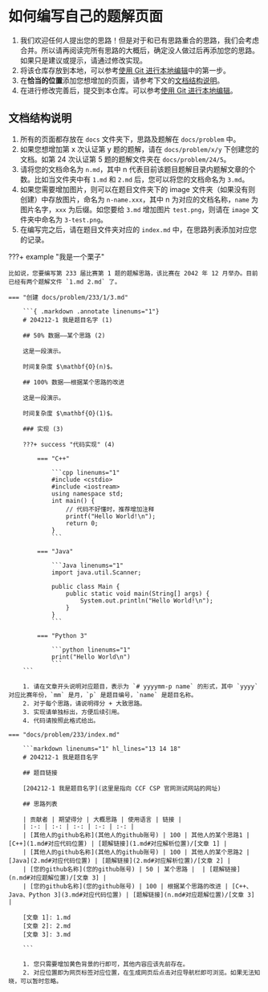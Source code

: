 # 如何编写自己的题解页面

1. 我们欢迎任何人提出您的思路！但是对于和已有思路重合的思路，我们会考虑合并。所以请再阅读完所有思路的大概后，确定没人做过后再添加您的思路。如果只是建议或提示，请通过修改实现。
2. 将该仓库存放到本地，可以参考[使用 Git 进行本地编辑](contributing.md#git)中的第一步。
3. 在**恰当的位置**添加您想增加的页面，请参考下文的[文档结构说明](#_2)。
4. 在进行修改完善后，提交到本仓库。可以参考[使用 Git 进行本地编辑](contributing.md#git)。

## 文档结构说明

1. 所有的页面都存放在 `docs` 文件夹下，思路及题解在 `docs/problem` 中。
2. 如果您想增加第 x 次认证第 y 题的题解，请在 `docs/problem/x/y` 下创建您的文档。如第 24 次认证第 5 题的题解文件夹在 `docs/problem/24/5`。
3. 请将您的文档命名为 `n.md`，其中 n 代表目前该题目题解目录内题解文章的个数。比如当文件夹中有 `1.md` 和 `2.md` 后，您可以将您的文档命名为 `3.md`。
4. 如果您需要增加图片，则可以在题目文件夹下的 image 文件夹（如果没有则创建）中存放图片，命名为 `n-name.xxx`，其中 n 为对应的文档名称，`name` 为图片名字，`xxx` 为后缀。如您要给 `3.md` 增加图片 `test.png`，则请在 `image` 文件夹中命名为 `3-test.png`。
5. 在编写完之后，请在题目文件夹对应的 `index.md` 中，在思路列表添加对应您的记录。

???+ example "我是一个栗子"

    比如说，您要编写第 233 届比赛第 1 题的题解思路，该比赛在 2042 年 12 月举办。目前已经有两个题解文件 `1.md 2.md` 了。

    === "创建 docs/problem/233/1/3.md"

        ```{ .markdown .annotate linenums="1"}
        # 204212-1 我是题目名字 (1)

        ## 50% 数据——某个思路 (2)

        这是一段演示。

        时间复杂度 $\mathbf{O}(n)$。

        ## 100% 数据——根据某个思路的改进

        这是一段演示。

        时间复杂度 $\mathbf{O}(1)$。

        ### 实现 (3)

        ???+ success "代码实现" (4)

            === "C++"

                ```cpp linenums="1"
                #include <cstdio>
                #include <iostream>
                using namespace std;
                int main() {
                    // 代码不好懂时，推荐增加注释
                    printf("Hello World!\n");
                    return 0;
                }
                ```

            === "Java"

                ```Java linenums="1"
                import java.util.Scanner;

                public class Main {
                    public static void main(String[] args) {
                        System.out.println("Hello World!\n");
                    }
                }
                ```

            === "Python 3"

                ```python linenums="1"
                print("Hello World\n")
                ```
        ```

        1. 请在文章开头说明对应题目，表示为 `# yyyymm-p name` 的形式，其中 `yyyy` 对应比赛年份，`mm` 是月，`p` 是题目编号，`name` 是题目名称。
        2. 对于每个思路，请说明得分 + 大致思路。
        3. 实现请单独标出，方便后续引用。
        4. 代码请按照此格式给出。

    === "docs/problem/233/index.md"

        ```markdown linenums="1" hl_lines="13 14 18"
        # 204212-1 我是题目名字

        ## 题目链接

        [204212-1 我是题目名字](这里是指向 CCF CSP 官网测试网站的网址)

        ## 思路列表

        | 贡献者 | 期望得分 | 大概思路 | 使用语言 | 链接 |
        | :-: | :-: | :-: | :-: | :-: | 
        | [其他人的github名称](其他人的github账号) | 100 | 其他人的某个思路1 | [C++](1.md#对应代码位置) | [题解链接](1.md#对应解析位置)/[文章 1] |
        | [其他人的github名称](其他人的github账号) | 100 | 其他人的某个思路2 | [Java](2.md#对应代码位置) | [题解链接](2.md#对应解析位置)/[文章 2] |
        | [您的github名称](您的github账号) | 50 | 某个思路 |  | [题解链接](n.md#对应题解位置)/[文章 3] |
        | [您的github名称](您的github账号) | 100 | 根据某个思路的改进 | [C++、Java、Python 3](3.md#对应代码位置) | [题解链接](n.md#对应题解位置)/[文章 3] |

        [文章 1]: 1.md
        [文章 2]: 2.md
        [文章 3]: 3.md

        ```

        1. 您只需要增加黄色背景的行即可，其他内容应该先前存在。
        2. 对应位置即为网页标签对应位置，在生成网页后点击对应导航栏即可浏览。如果无法知晓，可以暂时忽略。
        